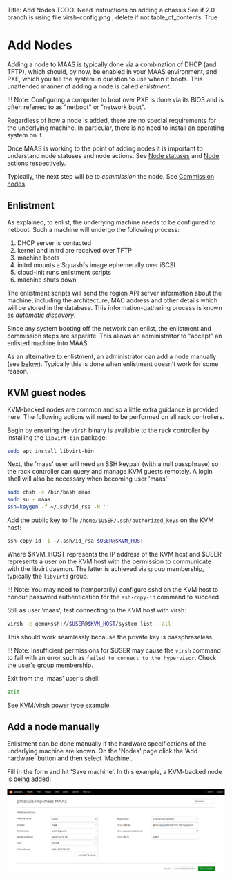 Title: Add Nodes
TODO: Need instructions on adding a chassis
      See if 2.0 branch is using file virsh-config.png , delete if not
table_of_contents: True


# Add Nodes

Adding a node to MAAS is typically done via a combination of DHCP (and TFTP),
which should, by now, be enabled in your MAAS environment, and PXE, which you
tell the system in question to use when it boots. This unattended manner of
adding a node is called *enlistment*.

!!! Note: 
    Configuring a computer to boot over PXE is done via its BIOS and is
    often referred to as "netboot" or "network boot".

Regardless of how a node is added, there are no special requirements for the
underlying machine. In particular, there is no need to install an operating
system on it.

Once MAAS is working to the point of adding nodes it is important to
understand node statuses and node actions. See
[Node statuses][concepts-statuses] and [Node actions][concepts-actions]
respectively.

Typically, the next step will be to *commission* the node. See
[Commission nodes][commission-nodes].


## Enlistment

As explained, to enlist, the underlying machine needs to be configured to
netboot. Such a machine will undergo the following process:

1. DHCP server is contacted
1. kernel and initrd are received over TFTP
1. machine boots
1. initrd mounts a Squashfs image ephemerally over iSCSI
1. cloud-init runs enlistment scripts
1. machine shuts down

The enlistment scripts will send the region API server information about the
machine, including the architecture, MAC address and other details which will
be stored in the database. This information-gathering process is known as
*automatic discovery*.

Since any system booting off the network can enlist, the enlistment and
commission steps are separate. This allows an administrator to "accept" an
enlisted machine into MAAS.

As an alternative to enlistment, an administrator can add a node manually (see
[below][anchor-add-a-node-manually]). Typically this is done when enlistment
doesn't work for some reason.


## KVM guest nodes

KVM-backed nodes are common and so a little extra guidance is provided here.
The following actions will need to be performed on all rack controllers.

Begin by ensuring the `virsh` binary is available to the rack controller by
installing the `libvirt-bin` package:

```bash
sudo apt install libvirt-bin
```

Next, the 'maas' user will need an SSH keypair (with a null passphrase) so the
rack controller can query and manage KVM guests remotely. A login shell will
also be necessary when becoming user 'maas':

```bash
sudo chsh -s /bin/bash maas
sudo su - maas
ssh-keygen -f ~/.ssh/id_rsa -N ''
```

Add the public key to file `/home/$USER/.ssh/authorized_keys` on the KVM host:

```bash
ssh-copy-id -i ~/.ssh/id_rsa $USER@$KVM_HOST
```

Where $KVM_HOST represents the IP address of the KVM host and $USER represents
a user on the KVM host with the permission to communicate with the libvirt
daemon. The latter is achieved via group membership, typically the `libvirtd`
group.

!!! Note: 
    You may need to (temporarily) configure sshd on the KVM host to
    honour password authentication for the `ssh-copy-id` command to succeed.

Still as user 'maas', test connecting to the KVM host with virsh:

```bash
virsh -c qemu+ssh://$USER@$KVM_HOST/system list --all
```

This should work seamlessly because the private key is passphraseless.

!!! Note:
    Insufficient permissions for $USER may cause the `virsh` command to fail
    with an error such as `failed to connect to the hypervisor`. Check the
    user's group membership.

Exit from the 'maas' user's shell:

```bash
exit
```

See [KVM/virsh power type example][power-types-example-virsh].


## Add a node manually

Enlistment can be done manually if the hardware specifications of the
underlying machine are known. On the 'Nodes' page click the 'Add hardware'
button and then select 'Machine'.

Fill in the form and hit 'Save machine'. In this example, a KVM-backed node is
being added:

![image][img__2.2_add-node-manually]


<!-- LINKS -->

[concepts-statuses]: intro-concepts.md#node-statuses
[concepts-actions]: intro-concepts.md#node-actions
[commission-nodes]: installconfig-commission-nodes.md
[anchor-add-a-node-manually]: #add-a-node-manually
[power-types-example-virsh]: installconfig-nodes-power-types.md#example:-virsh-(kvm)-power-type

[img__2.2_add-node-manually]: ../media/installconfig-nodes-add__2.2_add-node-manually.png
